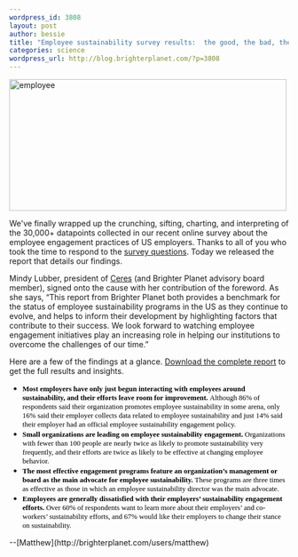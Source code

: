 ```yaml
--- 
wordpress_id: 3808
layout: post
author: bessie
title: "Employee sustainability survey results:  the good, the bad, the ugly"
categories: science
wordpress_url: http://blog.brighterplanet.com/?p=3808
---
```

<img SRC="http://farm3.static.flickr.com/2682/4343440271_4a509b24bc.jpg" ALT="employee" height="237" width="500" />

We've finally wrapped up the crunching, sifting, charting, and interpreting of the 30,000+ datapoints collected in our recent online survey about the employee engagement practices of US employers.  Thanks to all of you who took the time to respond to the <a href="http://attachments.brighterplanet.com/press_items/local_copies/57/original/ee_survey_questions.pdf?1265742090">survey questions</a>.  Today we released the report that details our findings.

Mindy Lubber, president of <a href="http://www.ceres.org/">Ceres</a> (and Brighter Planet advisory board member), signed onto the cause with her contribution of the foreword.  As she says, “This report from Brighter Planet both provides a benchmark for the status of employee sustainability programs in the US as they continue to evolve, and helps to inform their development by highlighting factors that contribute to their success. We look forward to watching employee engagement initiatives play an increasing role in helping our institutions to overcome the challenges of our time.”

Here are a few of the findings at a glance. <a href="http://brighterplanet.com/publications">Download the complete report</a> to get the full results and insights.
<ul>
	<li><span style="color: #000000;"><span style="font-family: Times New Roman,serif;"><span style="font-size: small;"><strong>Most 	employers have only just begun interacting with employees around 	sustainability, and their efforts leave room for improvement. </strong>Although 86% of respondents said their organization promotes 	employee sustainability in some arena, only 16% said their employer 	collects data related to employee sustainability and just 14% said 	their employer had an official employee sustainability engagement 	policy.</span></span></span></li>
	<li><span style="color: #000000;"><span style="font-family: Times New Roman,serif;"><span style="font-size: small;"><strong>Small 	organizations are leading on employee sustainability engagement.</strong> Organizations with fewer than 100 people are nearly twice as likely 	to promote sustainability very frequently, and their efforts are 	twice as likely to be effective at changing employee behavior. </span></span></span></li>
	<li><span style="color: #000000;"><span style="font-family: Times New Roman,serif;"><span style="font-size: small;"><strong>The 	most effective engagement programs feature an organization’s 	management or board as the main advocate for employee 	sustainability. </strong>These programs are three times as effective as 	those in which an employee sustainability director was the main 	advocate.</span></span></span></li>
	<li><span style="color: #000000;"><span style="font-family: Times New Roman,serif;"><span style="font-size: small;"><strong>Employees 	are generally dissatisfied with their employers’ sustainability 	engagement efforts.</strong> Over 60% of respondents want to learn more 	about their employers’ and co-workers’ sustainability efforts, 	and 67% would like their employers to change their stance on 	sustainability. </span></span></span></li>
</ul>
--[Matthew](http://brighterplanet.com/users/matthew)
